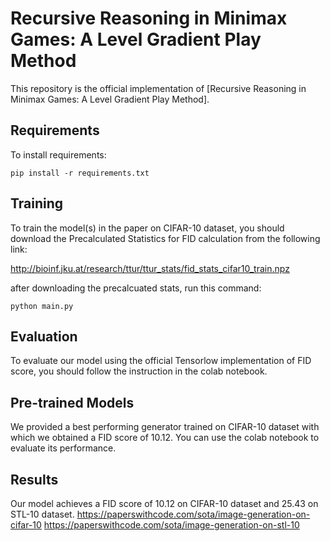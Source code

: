 # Recursive Reasoning in Minimax Games: A Level  Gradient Play Method

This repository is the official implementation of [Recursive Reasoning in Minimax Games: A Level  Gradient Play Method]. 

## Requirements

To install requirements:

```setup
pip install -r requirements.txt
```

## Training

To train the model(s) in the paper on CIFAR-10 dataset, you should download the Precalculated Statistics for FID calculation from the following link:

http://bioinf.jku.at/research/ttur/ttur_stats/fid_stats_cifar10_train.npz

after downloading the precalcuated stats, run this command:

```train
python main.py
```


## Evaluation

To evaluate our model using the official Tensorlow implementation of FID score, you should follow the instruction in the colab notebook.

## Pre-trained Models

We provided a best performing generator trained on CIFAR-10 dataset with which we obtained a FID score of 10.12. You can use the colab notebook to evaluate its performance.

## Results

Our model achieves a FID score of 10.12 on CIFAR-10 dataset and 25.43 on STL-10 dataset. 
https://paperswithcode.com/sota/image-generation-on-cifar-10
https://paperswithcode.com/sota/image-generation-on-stl-10

